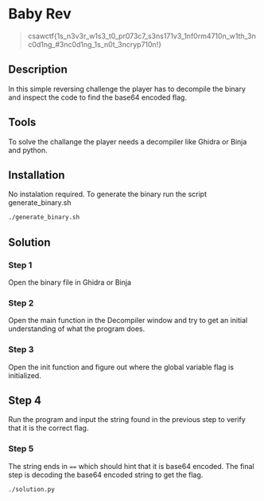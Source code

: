 # Baby Rev

> csawctf{1s_n3v3r_w1s3_t0_pr073c7_s3ns171v3_1nf0rm4710n_w1th_3nc0d1ng_#3nc0d1ng_1s_n0t_3ncryp710n!}

## Description

In this simple reversing challenge the player has to decompile the binary and inspect the code to find the base64 encoded flag. 
 

## Tools

To solve the challange the player needs a decompiler like Ghidra or Binja and python.


## Installation

No instalation required. To generate the binary run the script generate_binary.sh

```bash
./generate_binary.sh
```

## Solution

### Step 1
Open the binary file in Ghidra or Binja

### Step 2
Open the main function in the Decompiler window and try to get an initial understanding of what the program does.

### Step 3
Open the init function and figure out where the global variable flag is initialized.

## Step 4
Run the program and input the string found in the previous step to verify that it is the correct flag.

### Step 5
The string ends in `==` which should hint that it is base64 encoded. The final step is decoding the base64 encoded string to get the flag. 


```bash
./solution.py
```
